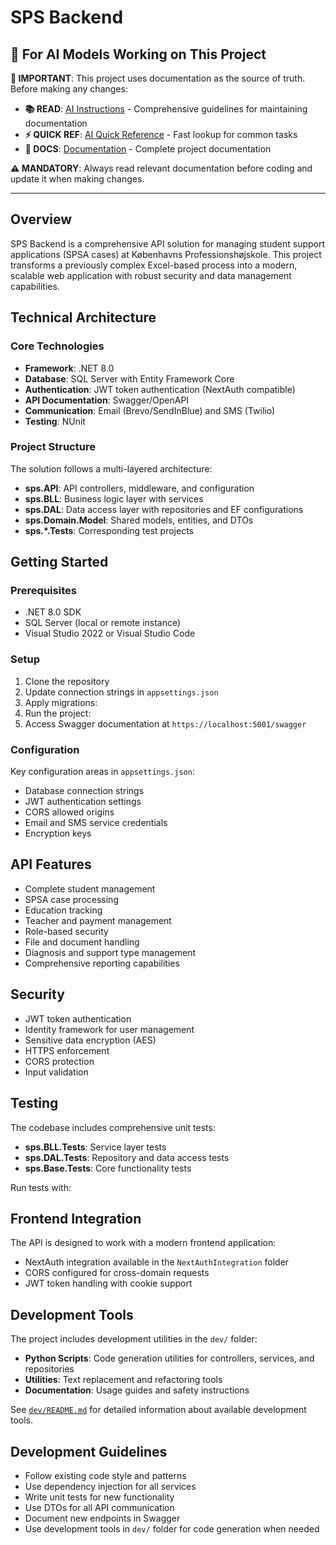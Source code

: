 # SPS Backend

## 🤖 For AI Models Working on This Project

**📖 IMPORTANT**: This project uses documentation as the source of truth. Before making any changes:

- **📚 READ**: [AI Instructions](AI_INSTRUCTIONS.md) - Comprehensive guidelines for maintaining documentation
- **⚡ QUICK REF**: [AI Quick Reference](AI_QUICK_REFERENCE.md) - Fast lookup for common tasks
- **📖 DOCS**: [Documentation](docs/README.md) - Complete project documentation

**⚠️ MANDATORY**: Always read relevant documentation before coding and update it when making changes.

---

## Overview
SPS Backend is a comprehensive API solution for managing student support applications (SPSA cases) at Københavns Professionshøjskole. This project transforms a previously complex Excel-based process into a modern, scalable web application with robust security and data management capabilities.

## Technical Architecture

### Core Technologies
- **Framework**: .NET 8.0
- **Database**: SQL Server with Entity Framework Core
- **Authentication**: JWT token authentication (NextAuth compatible)
- **API Documentation**: Swagger/OpenAPI
- **Communication**: Email (Brevo/SendInBlue) and SMS (Twilio)
- **Testing**: NUnit

### Project Structure
The solution follows a multi-layered architecture:

- **sps.API**: API controllers, middleware, and configuration
- **sps.BLL**: Business logic layer with services
- **sps.DAL**: Data access layer with repositories and EF configurations
- **sps.Domain.Model**: Shared models, entities, and DTOs
- **sps.*.Tests**: Corresponding test projects

## Getting Started

### Prerequisites
- .NET 8.0 SDK
- SQL Server (local or remote instance)
- Visual Studio 2022 or Visual Studio Code

### Setup
1. Clone the repository
2. Update connection strings in `appsettings.json`
3. Apply migrations:
4. Run the project:
5. Access Swagger documentation at `https://localhost:5001/swagger`

### Configuration
Key configuration areas in `appsettings.json`:

- Database connection strings
- JWT authentication settings
- CORS allowed origins
- Email and SMS service credentials
- Encryption keys

## API Features
- Complete student management
- SPSA case processing
- Education tracking
- Teacher and payment management
- Role-based security
- File and document handling
- Diagnosis and support type management
- Comprehensive reporting capabilities

## Security
- JWT token authentication
- Identity framework for user management
- Sensitive data encryption (AES)
- HTTPS enforcement
- CORS protection
- Input validation

## Testing
The codebase includes comprehensive unit tests:

- **sps.BLL.Tests**: Service layer tests
- **sps.DAL.Tests**: Repository and data access tests
- **sps.Base.Tests**: Core functionality tests

Run tests with:

## Frontend Integration
The API is designed to work with a modern frontend application:

- NextAuth integration available in the `NextAuthIntegration` folder
- CORS configured for cross-domain requests
- JWT token handling with cookie support

## Development Tools
The project includes development utilities in the `dev/` folder:

- **Python Scripts**: Code generation utilities for controllers, services, and repositories
- **Utilities**: Text replacement and refactoring tools
- **Documentation**: Usage guides and safety instructions

See [`dev/README.md`](dev/README.md) for detailed information about available development tools.

## Development Guidelines
- Follow existing code style and patterns
- Use dependency injection for all services
- Write unit tests for new functionality
- Use DTOs for all API communication
- Document new endpoints in Swagger
- Use development tools in `dev/` folder for code generation when needed